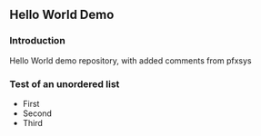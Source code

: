 ## Hello World Demo

### Introduction

Hello World demo repository, with added comments from pfxsys

### Test of an unordered list

* First
* Second
* Third
